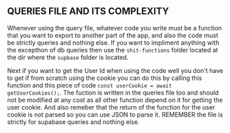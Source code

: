 ## QUERIES FILE AND ITS COMPLEXITY
Whenever using the query file, whatever code you write must be a function that you want to export to another part of the app, and also the code must be strictly queries and nothing else. If you want to impliment anything with the excepthon of db queries then use the `shit-functions` folder located at the dir where the `supbase` folder is located. 

Next if you want to get the User Id when using the code well you don't have to get if from scratch using the cookie you can do this by calling this function and this piece of code `const userCookie = await getUserCookies();`. The fuction is written in the queries file too and should not be modified at any cost as all other function depend on it for getting the user cookie. And also remeber that the return of the function for the user cookie is not parsed so you can use JSON to parse it. REMEMBER the file is strictly for supabase queries and nothing else.